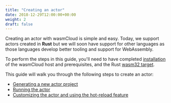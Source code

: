 ```yaml
---
title: "Creating an actor"
date: 2018-12-29T12:00:00+00:00
weight: 2
draft: false
---
```


Creating an actor with wasmCloud is simple and easy. Today, we support actors created in **Rust** but we will soon have support for other languages as those languages develop better tooling and support for WebAssembly.

To perform the steps in this guide, you'll need to have completed [installation](/overview/installation/) of the wasmCloud host and prerequisites, and the Rust [wasm32 target](../getting-started/).

This guide will walk you through the following steps to create an actor:

* [Generating a new actor project](./generate)
* [Running the actor](./run)
* [Customizing the actor and using the hot-reload feature](./update)
